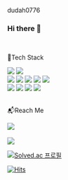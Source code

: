 dudah0776
### Hi there 👋
<br>

<div>
  <p>🔨Tech Stack</p>
  <img src="https://img.shields.io/badge/.NET-512BD4?style=flat&logo=.NET&logoColor=white"/>
  <img src="https://img.shields.io/badge/Spring-6DB33F?style=flat&logo=Spring&logoColor=white"/>
  <br>
  <img src="https://img.shields.io/badge/Java-885630?style=flat&logo=Java&logoColor=white" />
  <img src="https://img.shields.io/badge/csharp-239120?style=flat&logo=csharp&logoColor=white" />
  <img src="https://img.shields.io/badge/JavaScript-F7DF1E?style=flat&logo=JavaScript&logoColor=white" />
  <img src="https://img.shields.io/badge/typescript-3178C6?style=flat&logo=typescript&logoColor=white" />
  <img src="https://img.shields.io/badge/python-3178C6?style=flat&logo=python&logoColor=white" />
  <br>
  <img src="https://img.shields.io/badge/oracle-F80000?style=flat&logo=oracle&logoColor=white" />
  <img src="https://img.shields.io/badge/mysql-4479A1?style=flat&logo=python&logoColor=white" />
  <img src="https://img.shields.io/badge/microsoftsqlserver-CC2927?style=flat&logo=microsoftsqlserver&logoColor=white" />
  <img src="https://img.shields.io/badge/postgresql-4169E1?style=flat&logo=postgresql&logoColor=white" />
</div>

<br>
<p>📬Reach Me</p>
<a href="mailto:dudah0776@gmail.com"><img src="https://img.shields.io/badge/gmail-EA4335?style=flat-square&logo=gmail&logoColor=white&link=mailto:dudah0776@gmail.com"/></a>
  
<br>
<br>
<img src="https://github-readme-stats.vercel.app/api/top-langs/?username=dudah0776&layout=compact">
<br>


[![Solved.ac
프로필](http://mazassumnida.wtf/api/v2/generate_badge?boj=dudah0776)](https://solved.ac/profile/dudah0776)



[![Hits](https://hits.seeyoufarm.com/api/count/incr/badge.svg?url=https%3A%2F%2Fgithub.com%2Fdudah0776%2Fhit-counter&count_bg=%232880BE&title_bg=%23555555&icon=&icon_color=%23E7E7E7&title=hits&edge_flat=false)](https://hits.seeyoufarm.com)
<!--
**dudah0776/dudah0776** is a ✨ _special_ ✨ repository because its `README.md` (this file) appears on your GitHub profile.

Here are some ideas to get you started:

- 🔭 I’m currently working on ...
- 🌱 I’m currently learning ...
- 👯 I’m looking to collaborate on ...
- 🤔 I’m looking for help with ...
- 💬 Ask me about ...
- 📫 How to reach me: ...
- 😄 Pronouns: ...
- ⚡ Fun fact: ...
-->
